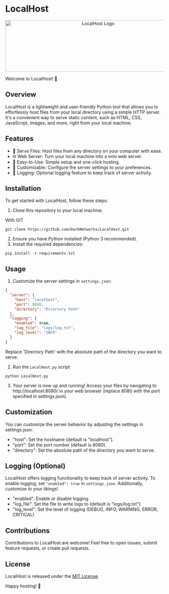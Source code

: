 # LocalHost

<p align="center">
  <img src="https://github.com/DarkNetworks/LocalHost/assets/108237499/fa4f3f58-19fc-49ab-a182-8d8447b2b391" alt="LocalHost Logo" width="575" height="163">
</p>

Welcome to LocalHost! 🚀

## Overview

LocalHost is a lightweight and user-friendly Python tool that allows you to effortlessly host files from your local directory using a simple HTTP server. It's a convenient way to serve static content, such as HTML, CSS, JavaScript, images, and more, right from your local machine.

## Features

- 📁 Serve Files: Host files from any directory on your computer with ease.
- 🌐 Web Server: Turn your local machine into a mini web server.
- 🚀 Easy-to-Use: Simple setup and one-click hosting.
- 🔧 Customizable: Configure the server settings to your preferences.
- 📜 Logging: Optional logging feature to keep track of server activity.

## Installation

To get started with LocalHost, follow these steps:

1. Clone this repository to your local machine.

With GIT
```console
git clone https://github.com/DarkNetworks/LocalHost.git
```

2. Ensure you have Python installed (Python 3 recommended).
3. Install the required dependencies:

```console
pip install -r requirements.txt
```

## Usage

1. Customize the server settings in `settings.json`:
```json
{
  "server": {
    "host": "localhost",
    "port": 8080,
    "directory": "Directory Path"
  },
  "logging": {
    "enabled": true,
    "log_file": "logs/log.txt",
    "log_level": "INFO"
  }
}
```

Replace 'Directory Path' with the absolute path of the directory you want to serve.

2. Run the `LocalHost.py` script

```console
python LocalHost.py
```
3. Your server is now up and running! Access your files by navigating to http://localhost:8080/ in your web browser (replace 8080 with the port specified in settings.json).

## Customization
You can customize the server behavior by adjusting the settings in settings.json:

- "host": Set the hostname (default is "localhost").
- "port": Set the port number (default is 8080).
- "directory": Set the absolute path of the directory you want to serve.

## Logging (Optional)
LocalHost offers logging functionality to keep track of server activity. To enable logging, set `"enabled": true` in `settings.json`. Additionally, customize to your likings!

- "enabled": Enable or disable logging
- "log_file": Set the file to write logs to (default is "logs/log.txt")
- "log_level": Set the level of logging (DEBUG, INFO, WARNING, ERROR, CRITICAL)

## Contributions
Contributions to LocalHost are welcome! Feel free to open issues, submit feature requests, or create pull requests.

## License
LocalHost is released under the [MIT License](https://github.com/DarkNetworks/LocalHost/blob/main/LICENSE).

Happy hosting! 🎉
